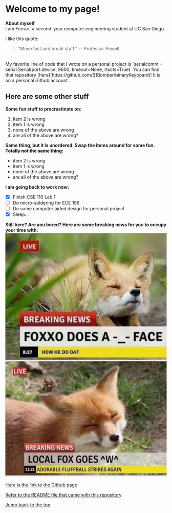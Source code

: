 # Welcome to my page! 
**About myself** <br>
I am Ferrari, a second-year computer engineering student at UC San Diego. 

I like this quote:
> "Move fast and break stuff." 
-- Professor Powell

<br>
My favorite line of code that I wrote on a personal project is `serialcomm = serial.Serial(port.device, 9600, timeout=None, rtscts=True)`
You can find that repository [here](https://github.com/B1Bomber/binaryKeyboard)! It is on a personal Github account. 

## Here are some other stuff
**Some fun stuff to procrastinate on:**
1. item 2 is wrong
2. item 1 is wrong
3. none of the above are wrong
4. are all of the above are wrong?


**Same thing, but it is unordered. Swap the items around for some fun. ~~Totally not the same thing~~:**
- item 2 is wrong
- item 1 is wrong
- none of the above are wrong
- are all of the above are wrong?


**I am going back to work now:**
- [x] Finish CSE 110 Lab 1
- [ ] Do micro-soldering for ECE 196
- [ ] Do some computer aided design for personal project
- [x] Sleep...

**Still here? Are you bored? Here are some breaking news for you to occupy your time with:**
![A fox](foxxo.webp)

[Here is the link to the Github page](https://b2bomber2.github.io/cse110-lab1/)

[Refer to the README file that came with this repository](./README.md)

[Jump back to the top](https://b2bomber2.github.io/cse110-lab1/#here-are-some-other-stuff)
